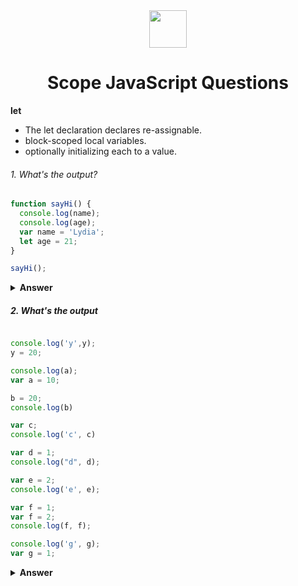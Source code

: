 <div align="center">
  <img height="60" src="https://img.icons8.com/color/344/javascript.png">
  <h1>Scope JavaScript Questions</h1>
</div>

**let**
 - The let declaration declares re-assignable.
 - block-scoped local variables.
 - optionally initializing each to a value. 

###### 1. What's the output?

```javascript
function sayHi() {
  console.log(name);
  console.log(age);
  var name = 'Lydia';
  let age = 21;
}

sayHi();
```
<details><summary><b>Answer</b></summary>
<p>

#### Answer: `undefined` and `ReferenceError`

 - Variable decalred with var keyword can be used before access before the declaration, but it returns undefined.
 - Varaiable declared with let keyword can't be accessed before the declaration, if you access it will return ReferenceError
</p>
</details>

##### 2. What's the output

```javascript

console.log('y',y);
y = 20;

console.log(a);
var a = 10;

b = 20;
console.log(b)

var c;
console.log('c', c)

var d = 1;
console.log("d", d);

var e = 2;
console.log('e', e);

var f = 1;
var f = 2;
console.log(f, f);

console.log('g', g);
var g = 1;

```
<details>
<summary><b>Answer</b></summary>
<p>
 y 20 <br>
 a 10 <br>
 b 20 <br>
 c undefined <br>
 d 1 <br>
 e 2 <br>
 f 2 <br>
 g undefined <br>
</p>

 

  
</details>
